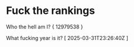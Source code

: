# Fuck the rankings

Who the hell am I?
{ 12979538 }

What fucking year is it?
[ 2025-03-31T23:26:40Z ]
